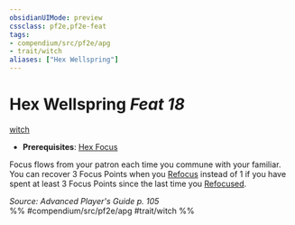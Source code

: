 ```yaml
---
obsidianUIMode: preview
cssclass: pf2e,pf2e-feat
tags:
- compendium/src/pf2e/apg
- trait/witch
aliases: ["Hex Wellspring"]
---
```

# Hex Wellspring  *Feat 18*  
[witch](../../rules/traits/witch-apg.md)  

- **Prerequisites**: [Hex Focus](hex-focus-apg.md)

Focus flows from your patron each time you commune with your familiar. You can recover 3 Focus Points when you [Refocus](../../rules/actions/refocus.md) instead of 1 if you have spent at least 3 Focus Points since the last time you [Refocused](../../rules/actions/refocus.md).

*Source: Advanced Player's Guide p. 105*  
%% #compendium/src/pf2e/apg #trait/witch %%